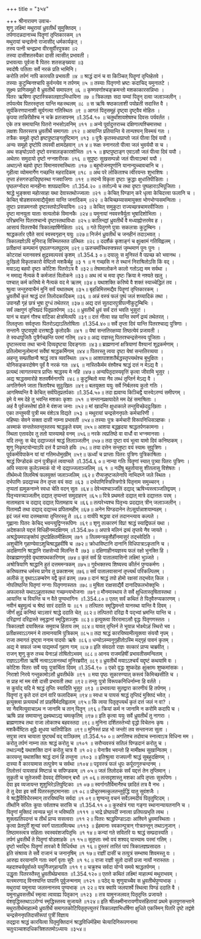 +++
title = "३५४"

+++
श्रीनारायण उवाच-  
शृणु लक्ष्मि! मथुरायां ध्रुवतीर्थं सुमुक्तिदम् ।  
तर्पणादन्नदानाच्च पितॄणां तृप्तिकारकम् ॥१  
मथुरायां चन्द्रसेनो राजासीद् धर्मकार्यकृत् ।  
तस्य पत्नी चन्द्रप्रभा वीरसूर्वीरपुत्रका ॥२  
तस्या दासीशतस्यैका दासी त्वासीत् प्रभावती ।  
प्रभावत्याः पूर्वजा वै पितरः शतसङ्ख्यया ॥३  
स्वदोषैः पतिताः सर्वे नरकं प्रति भामिनि।  
करोति तर्पणं नापि कारयति प्रभावती ॥४ ॥
श्राद्धं दानं च वा किञ्चित् पितॄणां तृप्तिहेतवे ।  
तस्याः कुटुम्बिनश्चापि कुर्वन्त्येव न तर्पणम् ॥५ ॥
तस्याः पितृगणो भ्रष्टः कदाचिद् यमुनातटे ।  
सूक्ष्मः प्राणिसमूहो वै ध्रुवतीर्थे समापतन् ॥६ ॥
कृष्णवर्णाश्चङ्क्रमन्तो मशकाकारसन्निभाः ।  
पितरः ऋषिणा दृष्टास्त्रिकालज्ञाऽभिधायिना ॥७ ॥
त्रिकलज्ञः सदा यम्यां पितॄन् दत्वा जलाञ्जलीन् ।  
तर्पयत्येव पितरस्तृप्ता यान्ति महःस्थलम् ॥८ ॥
स ऋषिः षष्ठकालाशी पयोव्रती सदास्ति वै ।  
सूर्यकिरणपानाशी सूर्यगत्या गतिस्थितः ॥९ ॥
आगतं पितृसमूहं दृष्ट्वा दृष्ट्वैव मोहितः ।  
कृपया तान्निरीक्षैश्च न चक्रे व्रतजापनम् ॥1.354.१० ॥
चतुर्थांशावशेषश्च दिवसः पर्यवर्तत ।  
एके तत्र समायान्ति पितरो नभसोऽवनिम् ॥११ ॥
अन्ये पूर्वादुत्तराच्च दक्षिणात्पश्चिमात्तथा ।  
लक्षशः पितरस्तत्र ध्रुवतीर्थे समागताः ॥१२ ॥
आयान्ति प्रतियान्ति ये तान्पश्यन् विस्मयं गतः ।  
तत्रैकः समूहो दृष्टो हृष्टपुष्टाङ्गतुष्टिमान् ॥१३ ॥
पुत्रैः कृतस्वधाप्राप्तो जलं पीत्वा दिवं ययौ ।  
अन्यः समूहो दृष्टोपि तपस्वी क्षामदेहवान् ॥१ ४॥
रूक्षः स्नानरतो पीत्वा जलं भुवर्ययौ स च ।  
अथ सङ्घोऽपरो दृष्टो वस्त्रालङ्कारशोभितः ॥१ ५ ॥
हृष्टपुष्टाङ्ग एवाऽसौ जलं पीत्वा दिवं ययौ ।  
अथेतरः समुदायो दृष्टो नग्नशरीरकः ॥१६ ॥
सुपुष्टः सुखसम्पन्नो जलं पीत्वाऽम्बरं ययौ ।  
अथाऽन्ते बहवो दृष्टा विमानवरमास्थिताः ॥१७ ॥
बहुभोजनपूर्णानि यानान्युच्चावचानि च ।  
गृहीत्वा व्योममार्गेण गच्छन्ति महरादिकम् ॥१८ ॥
अथ परे लोकिताश्च त्वीरयन्तः शुभाशिषः ।  
तृप्ता हंसगरुडादिपृष्ठस्था गजवाजिगाः ॥१९ ॥
तदन्ये विकृता दृष्टाः क्रुद्धाः क्षुधातिपीडिताः ।  
पृष्ठलग्नोदरा मानहीनाः शापप्रदायिनः ॥1.354.२० ॥
ततोऽन्ये च तथा दृष्टाः पुष्पहाराऽभिपूजिताः ।  
श्राद्धे भुङ्क्त्वा महोत्साहा यथा देवास्तथोज्ज्वलाः ॥२१ ॥
केचित् पिण्डान् करे धृत्वा केचिदत्त्वा फलानि च ।  
केचित् षोडशवस्त्वाद्यैर्युक्ता यान्ति जनादिकम् ॥२२ ॥
केचिच्छय्यासमायुक्ता भोगभोग्यसमन्विताः ।  
तुष्टाः प्रसन्नमनसो दृष्टास्तपोऽभियायिनः ॥२३ ॥
केचित् समुकुटा राज्यच्छत्रचामरवीजिताः ।  
दृष्टा मानयुता याताः सत्यलोकं विमानकैः ॥२४॥
यमुनायां नववस्त्रैर्युता भूषादिशोभिताः ।  
परिभ्रमन्ति पितरश्चान्ये दृष्टास्तथाविधाः ॥२५॥
कालिन्द्यां ध्रुवतीर्थे वै मध्याह्नोत्तरमेव ह ।  
आसायं पितरश्चैवं त्रिकालज्ञर्षिणेक्षिताः ॥२६ ॥
गते पितृगणे पुत्राः सकलत्राः कुटुम्बिनः ।  
श्राद्धकर्तार एवैते सायं स्वस्वगृहान् ययुः ॥२७॥
निर्जनं ध्रुवतीर्थं च जनहीनं तदाऽभवत् ।  
त्रिकालज्ञोऽपि मुनिराड् विस्मितस्तत उत्थितः ॥२८॥
ददर्शैकं कृशाङ्गं च क्षुत्क्षामं गतिविह्वलम् ।  
प्रतीक्षन्तं कम्पमानं पृष्ठलग्नलघूदरम् ॥२९॥
ऊरुचर्मास्थिरुक्त्रस्तं जृम्भमाणं पुनः पुनः ।  
कोटराक्षं म्लानवक्त्रं क्षुद्रस्वल्परवं कृशम् ॥1.354.३ ०॥
दयालुः स मुनिस्तं वै पप्रच्छ को भवानथ ।  
दुःखितो विकृताकारो वेष्टितो मशकैर्बहु ॥३ १ ॥
न गच्छसि न ते स्थानं निराश्रितोऽसि किं वद् ।  
मयाऽद्य बहवो दृष्टाः कोटिशः पितरोऽत्र वै ॥३२॥
तेषामालोकने कालो गतोऽद्य मम सर्वथा ।  
न ममाद्य नैत्यकं वै कर्मजातं विलोकने ॥३३॥
अथ त्वं च मया दृष्टः क्रिया मे नश्यते खलु ।  
पश्चात् कर्म करिष्ये मे नैत्यकं वद मे ऋतम् ॥३४॥
यथाशक्ति करिष्ये वै शक्तं स्याच्चेद्धितं तव ।  
श्रुत्वा जन्तुरुवाचैनं मुनिं सर्वं यथातथम् ॥३५॥
बृहन्निमित्तमद्यैव पितॄणां तृप्तिकारकम् ।  
ध्रुवतीर्थे कृतं श्राद्धं दत्तं तिलोदकादिकम् ॥३६ ॥
अन्नं वस्त्रं फलं पुष्पं जलं शय्यादिकं तथा ।  
उपानहौ गृहं छत्रं भूषा दुग्धं तथेतरत् ॥३७॥
अद्य दत्तं सुतदारपुत्रीपत्नीकुटुम्बिभिः ।  
सर्वं लक्षगुणं तृप्तिप्रदं पितृप्रतर्पणम् ॥३८॥
ध्रुवतीर्थे ध्रुवं सर्वं दत्तं भवति भूसुर! ।  
यानं च वाहनं गौश्च वाटिका क्षेत्रमित्यपि ॥३९॥
दत्तं नीत्वा सह यान्ति स्वर्णं द्रव्यं तथेतरत् ।  
तिलतृप्ताः सर्वतृप्ताः पितरोऽद्याऽतितोषिताः ॥1.354.४०॥
सर्वे तृप्ता दिवं यान्ति पितरश्चाद्य पुत्रिणाः ।  
सन्तानैः पुष्टवपुषो दत्तश्राद्धैः कृतोदकैः ॥४१ ॥
येषां सन्ततिरक्षय्या तिष्ठत्येवं प्रजावती ।  
ते स्वधापूजितैः पुत्रैर्गच्छन्ति परमां गतिम् ॥४२॥
अद्य राज्ञस्तु पितरश्चन्द्रसेनस्य पूजिताः ।  
दृष्टास्त्वया तथा चान्ये दिव्यदृष्ट्या दिवङ्गताः ॥४३॥
ब्राह्मणानां क्षत्रियाणां वैश्यानां शूद्रकर्मणाम् ।  
प्रतिलोमानुलोमानां सर्वेषां श्राद्धकर्मिणाम् ॥४४॥
पितरस्तु त्वया दृष्टा येषां सन्ततिरव्यया ।  
अहन्तु सम्प्रतीक्षन्वै श्राद्धं त्वत्र व्यवस्थितः ॥४५॥
आशापाशशतैर्बद्धस्तृप्त्यर्थश्च बुभुक्षितः ।  
योनिसङ्करदोषेण पूर्वं वै नरकं गतः ॥४६ ॥
नास्तिकैर्मम वंश्यैश्च श्राद्धं दत्तं न मेऽद्य वै ।  
प्रत्यब्दं त्वागतस्यात्र प्राप्तिः श्राद्धस्य मे नहि ॥४७॥
अन्यपितृदास्यवृत्तिं कृत्वा जीवामि भूसुर ।  
अद्य श्राद्धसमारोहे शतवर्षैर्मनागपि ॥४८॥
कुटुम्बितो मया नैव लब्धं तृप्तिर्न मेऽद्य वै ।  
अगतिर्गमने जाता त्रितापैश्च सुदुःखितः ॥४९॥
बलयुक्ता ययुः सर्वे निर्बलस्य कुतो गतिः ।  
आगमिष्यन्ति वै केचित् सर्वपितृप्रतर्पकाः ॥1.354.५०॥
तदा ह्यवाप्य किञ्चिद्वै यास्येऽरण्यं समीपगम् ।  
इमे ये मम देहे तु भवन्ति मशकाः कृशाः ॥५१ ॥
सन्तानप्रक्षयादेते मम देहं समाश्रिताः ।  
अहं वै पूर्वजस्तेषां ह्येते मे वंशजा जनाः ॥५२॥
मां खादन्ति क्षुधाकाले तन्तुविच्छेददुःखिताः ।  
एका तन्तुमयी पुत्री मम वंशेऽत्र विद्यते ॥५३ ॥
मथुरायां चन्द्रसेननृपतेः कर्मचारिणी ।  
महिष्याः सेवने सक्ता दासी नाम्ना प्रभावती ॥५४॥
तस्याः पुत्रः कर्मचारी विरूपनिधिसञ्ज्ञकः ।  
अस्माकं सन्ततेस्तन्तुस्तस्य श्राद्धकृते वयम् ॥५५॥
आशया बद्धहृदया श्राद्धतर्पणकामनाः ।  
स्थिता एतावदेव तु ततो यास्यामहे वनम् ॥५६॥
नरके त्वप्रतिष्ठे वा वार्धौ वा भग्नमानसाः ।  
यदि तन्तुः स चेद् दद्याज्जलं श्राद्धं तिलाञ्जलीन् ॥५७॥
तदा पुष्टा वयं भूत्वा यामो दिवं कनिष्ठकम् ।  
शृणु निकृष्टयोन्याऽपि दत्तं वै प्राप्यते हविः ॥५८॥
तया दत्तेन सन्तुष्टा वयं स्यामः सुपुत्रिणः ।  
पूर्वकर्मविपाकेन यां यां गतिमधोमुखीम् ॥५९॥
ऊर्ध्वां च प्राप्ताः पितरः पुत्रिणः पुत्रिकाश्रिताः ।  
श्राद्धं पिण्डोदकं दानं पुत्रीकृतं त्ववाप्यते ॥1.354.६ ०॥
नान्या गतिः पितॄणां स्यात् पुत्र्या पितरः पुत्रिणः ।  
अपि स्यात्स कुलेऽस्माकं यो नो दद्याज्जलाञ्जलिम् ॥६ १ ॥
नदीषु बहुतोयासु शीतलासु विशेषतः ।  
तीर्थमध्ये तिलमिश्रं फलयुक्तं जलाञ्जलिम् ॥६२॥
रौप्यजुष्टजलेनापि नाभिदघ्ने जले स्थितः ।  
दर्भपाणिः प्रदद्याच्च तेन तृप्ता वयं सदा ॥६३ ॥
दर्भपाणिस्त्रिस्त्रिगोत्रे पितृनाम समुच्चरन् ।  
तृप्यतां ह्यमुकनाम्ने स्वधा चेति वदन् सुतः ॥६४॥
देवेभ्यश्चाञ्जलिं दद्याद् ऋषिभ्यस्त्वञ्जलिद्वयम् ।  
पितृभ्यस्त्र्यञ्जलीन् दद्यात् तृप्यन्तां समुदाहरन् ॥६५॥
पित्रे प्रथमतो दद्यात् मात्रे दद्यात्ततः परम् ।  
मातामहाय च दद्याद् दद्यात् पितामहाय च ॥६६॥
तत्परेभ्यश्च पितृभ्यः प्रदद्यात् त्रीन् जलाञ्जलीन् ।  
पितामह्यै तथा दद्याद् दद्याच्च प्रपितामहीम् ॥६७॥
अनेन पिण्डदानेन तेऽसूर्यान्नाशयाम्यहम् ।  
इदं जलं मया दत्तमक्षय्या तृप्तिरस्तु ते ॥६८॥
वार्यपि श्रद्धया दत्तं तदानन्त्याय कल्पते ।  
गृह्णानाः पितरः केचिद् भवन्त्युद्विग्नरूपिणः ॥६९॥
शृणु तत्कारणं विप्र! श्राद्धं स्याद्विफलं यथा ।  
अदेशकाले यद्दत्तं विधिहीनमदक्षिणम् ॥1.354.७०॥
अपात्रे मलिनं द्रव्यं तृप्तये नैव जायते ।  
अश्रद्धेयमपाङ्क्तेयं दुष्टप्रेक्षितमीक्षितम् ॥७१ ॥
तिलमन्त्रकुशैर्हीनमासुरं तद्भवेदिति ।  
अशुचीनि गृहाण्येवाऽशुचिश्राद्धहवींषि च ॥७२॥
क्रोधाविष्टानि दानानि विधिपात्राऽकृतानि च ।  
अदक्षिणानि श्राद्धानि राक्षसेभ्यो मिलन्ति वै ॥७३ ॥
दक्षिणाहीनयज्ञस्य फलं रक्षो भुनक्ति हि ।  
देवब्राह्मणगुर्वग्रे वृथाशपथकारिणाम् ॥७४॥
कृतं सर्वं हि पातालवासिनो लक्ष्मि! भुञ्जते ।  
अश्रोत्रियाणि श्राद्धानि हुतं दत्तममन्त्रकम् ॥७५॥
गुर्वभक्तस्य शिष्यस्य कीर्तनं पुण्यकर्मणः ।  
करिष्यतश्च धर्मस्य प्रागेव तु प्रकाशनम् ॥७६॥
सर्वं पातालवासानां तृप्त्यर्थं परिकल्पितम् ।  
अलीकं तु वृथाऽऽडम्बरेण यद्वै कृतं व्रतम् ॥७७॥
दानं श्राद्धं तपो होमो रक्षसां तद्भवेत् किल ।  
नोपतिष्ठन्ति पितृणां नग्नाः पितृगणास्ततः ॥७८॥
मुषिता राक्षसाद्यैर्वै दानादिफलभोक्तृभिः ।  
अफलास्ते यथाऽऽहूतास्तथा गच्छन्त्यभोजनाः ॥७९॥
मौनमास्थाय ते सर्वे क्षुधितास्तृषितास्तथा ।  
आयान्ति च वियन्ति च न वैते पुण्यभागिनः ॥1.354.८०॥
एतत् सर्वं कथितं ते पितृवैरुप्यकारणम् ।  
नवीनं बहुमूल्यं च श्रेष्ठं सारं ददाति यः ॥८१ ॥
तत्पितरः स्मृद्धिमन्तो यानस्था यान्ति वै दिवम् ।  
जीर्णं क्षुद्रं कनिष्ठं चाऽसारं श्राद्धे ददाति चेत् ॥८२॥
तत्पितरो दरिद्रा वै पद्भ्यां भ्रमन्ति यान्ति च ।  
दरिद्राणां दरिद्रास्ते स्मृद्धानां स्मृद्धिसञ्जुषः ॥८३॥
इत्युक्त्वा विररामाऽसौ वृद्धः पितृगणस्ततः ।  
त्रिकालज्ञो दयाक्लिन्नः समुवाच हिताय तम् ॥८४॥
यावत् तृप्तिर्न ते भूयान्न भोक्ष्येऽहं स्थिरो भव ।  
प्रतीक्षस्वाऽऽगमनं मे तामानयामि पुत्रिकाम् ॥८५॥
तदा श्राद्धं कारयिष्यामीत्युक्त्वा संययौ नृपम् ।  
राजा तमागतं दृष्ट्वा ननाम पादयोः ऋषेः ॥८६॥
धन्योऽस्म्यनुगृहीतोऽस्मि मद्गृहं पावनं कृतम् ।  
अद्य मे सफलं जन्म पाद्यमर्घ्यं गृहाण गाम् ॥८७॥
इति संवदतो राज्ञः सत्कारं प्राप्य चाब्रवीत् ।  
राजन् शृणु कुरु तच्च येनाऽहं तोषितोऽभवम् ॥८८॥
आनय राजमहिषीं प्रभावतीसमन्विताम् ।  
राज्ञाऽऽनीता ऋषिं नत्वाऽऽसनस्थां मुनिरब्रवीत् ॥८९॥
ध्रुवतीर्थे मयाऽऽश्चर्यं यद्दृष्टं कथयामि वः ।  
कोटिशः पितरः सर्वे ययुः पुत्रार्चिता दिवम् ॥1.354.९० ॥
एको वृद्धः शुष्कदेहः क्षुत्क्षामः शुष्कमांसकः ।  
निराशो निरये गन्तुकामोऽसौ ध्रुवतीर्थके ॥९१ ॥
मया पृष्ठः सुकारुण्यात् कस्त्वं किमिच्छसीति च ।  
स प्राह मां मम वंशे दासी प्रभावती तथा ॥९२॥
तन्तुः पुत्रो विरूपकनिधिर्नाम्ना हि वर्तते ।  
स कुर्याद् यदि मे श्राद्धं तृप्तिः स्यादिति भूसुर ॥९३ ॥
प्रभावत्या सुतद्वारा कारणीयं हि तर्पणम् ।  
पितॄणां तु कृते दत्तं दानं वारि फलादिकम् ॥९४॥
स्वधा च पायसं श्राद्धं तृप्तिदं मुक्तिदं भवेत् ।  
इत्युक्त्वा प्रत्ययार्थं तां प्राहर्षिर्मदविह्वलाम् ॥९५॥
किं त्वया पितृतृप्त्यर्थं कृतं दत्तं जलं न वा? ।  
सा नैवमित्युवाचाऽथ न जानामि च तान् पितॄन् ॥९६॥
क्रियां कर्म न जानामि न करोमि कदापि च ।  
ऋषिः प्राह समायान्तु द्रक्ष्यथाऽद्य चमत्कृतिम् ॥९७॥
इति कृत्वा ययुः सर्वे ध्रुवतीर्थं तु नागराः ।  
ब्राह्मणाश्च तथा राजा लोकाश्च बहवस्तदा ॥९८॥
मुनिना दर्शितस्तेभ्यो वृद्धो विचेतनः कृषः ।  
मशकैर्वेष्टितः क्षुद्रैः क्षुधया चातिपीडितः ॥९९॥
मुनिस्तं प्राह भो जन्तो! तव सन्तानजा सुता ।  
सपुत्रा त्वत्र चायाता पुष्ट्यर्थं वद् वाञ्छितम् ॥1.354.१० ०॥
अगतिश्च तदोवाच स्नात्वाऽत्र विधिना मम ।  
करोतु तर्पणं नाम्ना ततः श्राद्धं करोतु च ॥१०१ ॥
सरौप्यवस्त्रं सतिलं पिण्डदानं करोतु च ।  
तथाऽन्यद्वै यथाशक्ति दानं करोतु चात्र वै ॥१ ०२॥
येनात्रैव भवन्तो हि मामीक्षथ सुखान्वितम् ।  
कारयन्तु यथाशक्ति श्राद्धं दानं हि तन्तुना ॥१०३ ॥
इतिश्रुत्वा राजपत्नी श्राद्धं सुबहुदक्षिणम् ।  
दास्या वै कारयामास तत्पुत्रेण च सर्वथा ॥१०४॥
पट्टवस्त्रं फलं धूपः कर्पूरागुरुचन्दनम् ।  
तिलोत्तरं पायसान्नं मिष्टान्नं च सपिण्डकम् ॥१ ०५॥
जलं तिलोदकं सर्वं यद्दत्तं तेन तृप्तिमान् ।  
सुकृती च सुतेजस्वी देववद् दीप्तिमान् बभौ ॥१ ०६॥
तत्सदृशास्तु मशका अपि तृप्ताः सुरूपिणः ।  
देवा इव व्यजायन्त शुशुभिरेऽतिपुष्टिकाः ॥१ ०७॥
स्वर्गागतैर्विमानैश्च छादितं तत्र वै नभः ।  
ते तु देवा इव सर्वे पितरस्तुष्टमानसाः ॥१ ०८॥
प्रोचुरस्मत्कुलतन्तुर्वृद्धिं यातु सुवंशजैः ।  
ये श्राद्धैर्विविधैरस्मान् तारयिष्यन्ति सर्वदा ॥१ ०९॥
शृण्वन्तु वचनं सर्वेऽस्मदीयं पितृतुष्टिदम् ।  
तीर्थानि सरितः कूपाः पर्वताश्च सरांसि च ॥1.354.११ ०॥
कुरुक्षेत्रं गया गङ्गा स्थानान्यायतनानि च ।  
पितॄणां मुक्तिदं त्वन्यन्न भूतं न भविष्यति ॥१११ ॥
भाद्रे प्रोष्ठपदीं स्नात्वा प्रतिपत्प्रभृति त्वथ ।  
शुक्लप्रतिपदन्तं च तीर्थं प्राप्य ससत्वराः ॥११ २॥
पितरः श्राद्धपिण्डाऽदाः आश्विने ध्रुवमास्थिताः ।  
कृत्वा प्रेतपुरीं शून्यां स्वर्गं पातालमित्यथ ॥११३ ॥
ईहमानाः स्वकान्पुत्रान् गोत्रतन्तून् तथाऽनुजान् ।  
तिष्ठामस्त्वत्र सहिताः स्वस्ववंशजपितृभिः ॥१ १४॥
कन्यां गते सवितरि यः श्राद्धं सम्प्रदास्यति ।  
तर्पणं ध्रुवतीर्थे ते पितॄणां षोडशाहके ॥१ १५॥
सुतृप्ताः स्मो वयं शश्वद् यास्यामः परमां गतिम् ।  
दृष्टो भवद्भिः पितॄणां तारको वै विधिर्यथा ॥१ १६॥
दुस्तरं तारितं पापं त्रिकालज्ञप्रसादतः ।  
इति संश्राव्य ते सर्वे राजानं च जनानृषिम् ॥१ १७॥
राज्ञीं दासीं च तत्पुत्रं सम्भाष्य शिवमस्तु वः ।  
आरुह्य वरयानानि गताः स्वर्गं वृताः सुरैः ॥१ १८॥
राजा राज्ञी सुतो दासी प्रजा नार्यो नरास्ततः ।  
महदाश्चर्यपूर्वास्ते ययुर्निजगृहान्प्रति ॥११ ९॥
चक्रुश्च सर्वदा योग्ये समये श्राद्धतर्पणम् ।  
उद्धृताः पितरस्तैस्तु ध्रुवतीर्थप्रभावतः ॥1.354.१२०॥
एतत्ते कथितं लक्ष्मि! माहात्म्यं मथुराभवम् ।  
यत्स्मरणाद् विनश्यन्ति पापानि पूर्वूजन्मनाम् ॥१२१ ॥
पठेद् यः शृणुयाच्चैव स ध्रुवतीर्थपुण्यभाक् ।  
मथुरायां यमुनाया जलस्नानस्य पुण्यभाक् ॥१ २२॥
यत्र क्वापि जलपार्श्वे स्थित्वा पिण्डं ददाति वै ।  
यमुनाध्रुवसत्तीर्थं स्मृत्वा त्वावाह्य पितृकान् ॥१२३ ॥
तत्र यामुनजलवत् पितृतृप्तिः प्रजायते ।  
वंशवृद्धिस्तथाऽऽरोग्यं स्मृद्धिस्तस्य सुजायते ॥१२४॥
इति श्रीलक्ष्मीनारायणीयसंहितायां प्रथमे कृतयुगसन्ताने मथुरातीर्थमाहात्म्ये ध्रुवतीर्थे समागतकोटिपितृतृप्त्युत्तरं त्रिकालज्ञाभिधर्षिणा क्षुधिते एकस्मिन् पितरि दृष्टे तद्वंशे चन्द्रसेननृपतिदासीरूपां पुत्रीं विज्ञाय  
तद्द्वारा श्राद्धं कारयित्वा पितृमुक्तिदानं श्राद्धविधिर्महिमा चेत्यादिनिरूपणनामा चतुःपञ्चाशदधिकत्रिशततमोऽध्यायः ॥३५४॥
    
